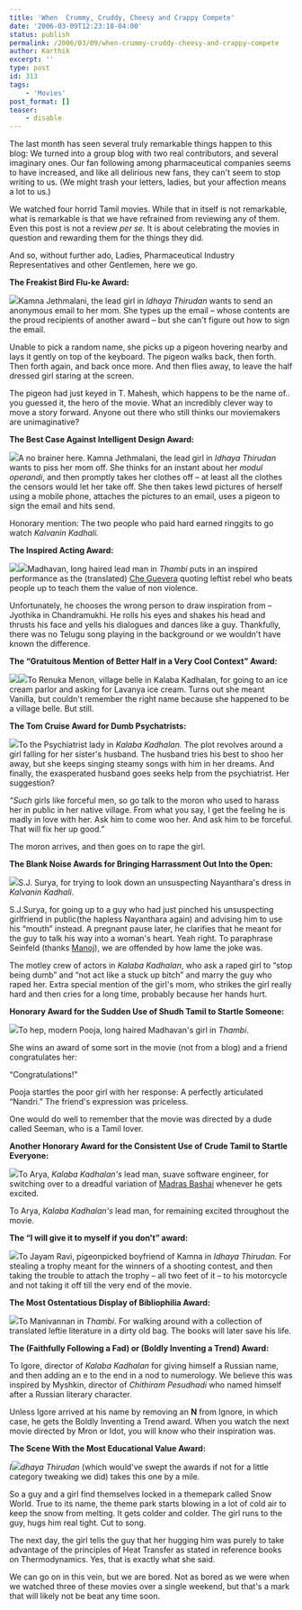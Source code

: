```yaml
---
title: 'When  Crummy, Cruddy, Cheesy and Crappy Compete'
date: '2006-03-09T12:23:18-04:00'
status: publish
permalink: /2006/03/09/when-crummy-cruddy-cheesy-and-crappy-compete
author: Karthik
excerpt: ''
type: post
id: 313
tags:
    - 'Movies'
post_format: []
teaser:
    - disable
---
```

The last month has seen several truly remarkable things happen to this blog: We turned into a group blog with two real contributors, and several imaginary ones. Our fan following among pharmaceutical companies seems to have increased, and like all delirious new fans, they can't seem to stop writing to us. (We might trash your letters, ladies, but your affection means a lot to us.)

We watched four horrid Tamil movies. While that in itself is not remarkable, what is remarkable is that we have refrained from reviewing any of them. Even this post is not a review *per se.* It is about celebrating the movies in question and rewarding them for the things they did.

And so, without further ado, Ladies, Pharmaceutical Industry Representatives and other Gentlemen, here we go.

**The Freakist Bird Flu-ke Award:**

[![](../../../../uploads/Idhayathirudan_small.jpg)](https://stochastica.net/pictures/Idhayathirudan.jpg)Kamna Jethmalani, the lead girl in *Idhaya Thirudan* wants to send an anonymous email to her mom. She types up the email – whose contents are the proud recipients of another award – but she can't figure out how to sign the email.

Unable to pick a random name, she picks up a pigeon hovering nearby and lays it gently on top of the keyboard. The pigeon walks back, then forth. Then forth again, and back once more. And then flies away, to leave the half dressed girl staring at the screen.

The pigeon had just keyed in T. Mahesh, which happens to be the name of.. you guessed it, the hero of the movie. What an incredibly clever way to move a story forward. Anyone out there who still thinks our moviemakers are unimaginative?

**The Best Case Against Intelligent Design Award:**

[![](../../../../uploads/Idhayathirudan2_small.jpg)](https://stochastica.net/pictures/Idhayathirudan2.jpg)A no brainer here. Kamna Jethmalani, the lead girl in *Idhaya Thirudan* wants to piss her mom off. She thinks for an instant about her *modul operandi*, and then promptly takes her clothes off – at least all the clothes the censors would let her take off. She then takes lewd pictures of herself using a mobile phone, attaches the pictures to an email, uses a pigeon to sign the email and hits send.

Honorary mention: The two people who paid hard earned ringgits to go watch *Kalvanin Kadhali.*

**The Inspired Acting Award:**

![](../../../../uploads/jo_lookalike_new.jpg)![](../../../../uploads/maddy_new.jpg)Madhavan, long haired lead man in *Thambi* puts in an inspired performance as the (translated) [Che Guevera](http://en.wikipedia.org/wiki/Che_Guevera) quoting leftist rebel who beats people up to teach them the value of non violence.

Unfortunately, he chooses the wrong person to draw inspiration from – Jyothika in Chandramukhi. He rolls his eyes and shakes his head and thrusts his face and yells his dialogues and dances like a guy. Thankfully, there was no Telugu song playing in the background or we wouldn't have known the difference.

**The “Gratuitous Mention of Better Half in a Very Cool Context” Award:**

![](../../../../uploads/vanilla_new.jpg)![](../../../../uploads/kalaba_kadhalan_new.jpg)To Renuka Menon, village belle in Kalaba Kadhalan, for going to an ice cream parlor and asking for Lavanya ice cream. Turns out she meant Vanilla, but couldn't remember the right name because she happened to be a village belle. But still.

**The Tom Cruise Award for Dumb Psychatrists:**

![](../../../../uploads/tom_cruise.jpg)To the Psychiatrist lady in *Kalaba Kadhalan.* The plot revolves around a girl falling for her sister's husband. The husband tries his best to shoo her away, but she keeps singing steamy songs with him in her dreams. And finally, the exasperated husband goes seeks help from the psychiatrist. Her suggestion?

*“Such* girls like forceful men, so go talk to the moron who used to harass her in public in her native village. From what you say, I get the feeling he is madly in love with her. Ask him to come woo her. And ask him to be forceful. That will fix her up good.”

The moron arrives, and then goes on to rape the girl.

**The Blank Noise Awards for Bringing Harrassment Out Into the Open:**

![](../../../../uploads/Kalvaninkathali1_new.jpg)S.J. Surya, for trying to look down an unsuspecting Nayanthara's dress in *Kalvanin Kadhali*.

S.J.Surya, for going up to a guy who had just pinched his unsuspecting girlfriend in public(the hapless Nayanthara again) and advising him to use his “mouth” instead. A pregnant pause later, he clarifies that he meant for the guy to talk his way into a woman's heart. Yeah right. To paraphrase Seinfeld (thanks [Manoj](http://www.minorscale.net)), we are offended by how lame the joke was.

The motley crew of actors in *Kalaba Kadhalan*, who ask a raped girl to “stop being dumb” and “not act like a stuck up bitch” and marry the guy who raped her. Extra special mention of the girl's mom, who strikes the girl really hard and then cries for a long time, probably because her hands hurt.

**Honorary Award for the Sudden Use of Shudh Tamil to Startle Someone:**

![](../../../../uploads/pooja_new.jpg)To hep, modern Pooja, long haired Madhavan's girl in *Thambi*.

She wins an award of some sort in the movie (not from a blog) and a friend congratulates her:

“Congratulations!”

Pooja startles the poor girl with her response: A perfectly articulated “Nandri.” The friend's expression was priceless.

One would do well to remember that the movie was directed by a dude called Seeman, who is a Tamil lover.

**Another Honorary Award for the Consistent Use of Crude Tamil to Startle Everyone:**

![](../../../../uploads/kalaba_kadhalan1_new.jpg)To Arya, *Kalaba Kadhalan's* lead man, suave software engineer, for switching over to a dreadful variation of [Madras Bashai](http://en.wikipedia.org/wiki/Madras_bashai) whenever he gets excited.

To Arya, *Kalaba Kadhalan's* lead man, for remaining excited throughout the movie.

**The “I will give it to myself if you don't” award:**

![](../../../../uploads/Idhayathirudan11_new.jpg)To Jayam Ravi, pigeonpicked boyfriend of Kamna in *Idhaya Thirudan*. For stealing a trophy meant for the winners of a shooting contest, and then taking the trouble to attach the trophy – all two feet of it – to his motorcycle and not taking it off till the very end of the movie.

**The Most Ostentatious Display of Bibliophilia Award:**

![](../../../../uploads/manivannan.jpg)To Manivannan in *Thambi*. For walking around with a collection of translated leftie literature in a dirty old bag. The books will later save his life.

**The (Faithfully Following a Fad) or (Boldly Inventing a Trend) Award:**

To Igore, director of *Kalaba Kadhalan* for giving himself a Russian name, and then adding an e to the end in a nod to numerology. We believe this was inspired by Myshkin, director of *Chithiram Pesudhadi* who named himself after a Russian literary character.

Unless Igore arrived at his name by removing an **N** from Ignore, in which case, he gets the Boldly Inventing a Trend award. When you watch the next movie directed by Mron or Idot, you will know who their inspiration was.

**The Scene With the Most Educational Value Award:**

*I![](../../../../uploads/Idhayathirudan01_new.jpg)dhaya Thirudan* (which would've swept the awards if not for a little category tweaking we did) takes this one by a mile.

So a guy and a girl find themselves locked in a themepark called Snow World. True to its name, the theme park starts blowing in a lot of cold air to keep the snow from melting. It gets colder and colder. The girl runs to the guy, hugs him real tight. Cut to song.

The next day, the girl tells the guy that her hugging him was purely to take advantage of the principles of Heat Transfer as stated in reference books on Thermodynamics. Yes, that is exactly what she said.

We can go on in this vein, but we are bored. Not as bored as we were when we watched three of these movies over a single weekend, but that's a mark that will likely not be beat any time soon.